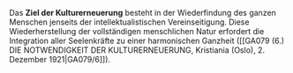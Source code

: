 
Das **Ziel der Kulturerneuerung** besteht in der Wiederfindung des ganzen Menschen jenseits der intellektualistischen Vereinseitigung. Diese Wiederherstellung der vollständigen menschlichen Natur erfordert die Integration aller Seelenkräfte zu einer harmonischen Ganzheit ([[GA079 (6.) DIE NOTWENDIGKEIT DER KULTURERNEUERUNG, Kristiania (Oslo), 2. Dezember 1921|GA079/6]]).
